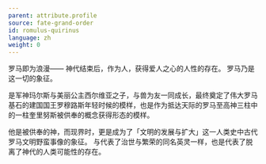 ```yaml
---
parent: attribute.profile
source: fate-grand-order
id: romulus-quirinus
language: zh
weight: 0
---
```


罗马即为浪漫——
神代结束后，作为人，获得爱人之心的人性的存在。
罗马乃是这一切的象征。

是军神玛尔斯与美丽公主西尔维亚之子，与兽为友一同成长，最终奠定了伟大罗马基石的建国国王罗穆路斯年轻时候的模样，也是作为抵达天际的罗马至高神三柱中的一柱奎里努斯被供奉的概念获得形态的模样。

他是被供奉的神，而现界时，更是成为了「文明的发展与扩大」这一人类史中古代罗马文明野蛮事像的象征。
与代表了治世与繁荣的同名英灵一样，也是代表了脱离了神代的人类可能性的存在。
